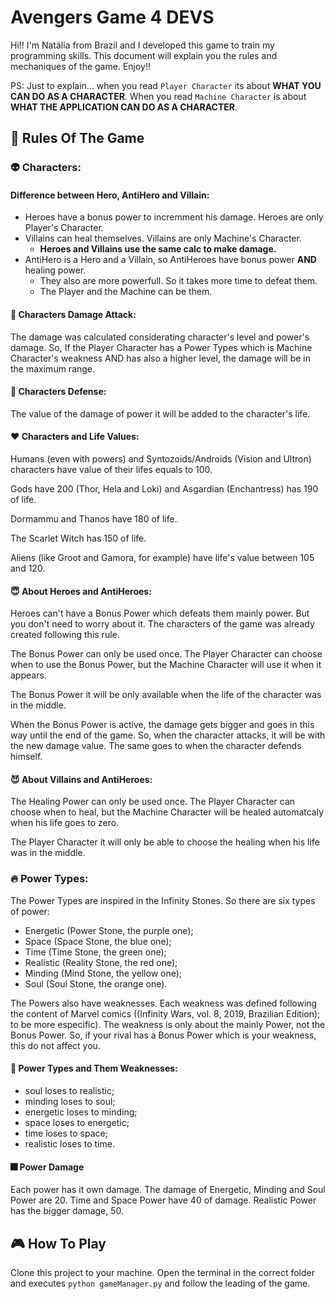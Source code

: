 # Avengers Game 4 DEVS

Hi!! I'm Natália from Brazil and I developed this game to train my programming skills. This document will explain you the rules and mechaniques of the game. Enjoy!!

PS: Just to explain... when you read ```Player Character``` its about **WHAT YOU CAN DO AS A CHARACTER**. When you read ```Machine Character``` is about **WHAT THE APPLICATION CAN DO AS A CHARACTER**.

## 📜 Rules Of The Game
### 👽 Characters:
#### Difference between Hero, AntiHero and Villain:
* Heroes have a bonus power to incremment his damage. Heroes are only Player's Character.
* Villains can heal themselves. Villains are only Machine's Character.
    * **Heroes and Villains use the same calc to make damage.**
* AntiHero is a Hero and a Villain, so AntiHeroes have bonus power **AND** healing power.
    * They also are more powerfull. So it takes more time to defeat them.
    * The Player and the Machine can be them.

#### 🧨 Characters Damage Attack:
The damage was calculated considerating character's level and power's damage. So, If the Player Character has a Power Types which is Machine Character's weakness AND has also a higher level, the damage will be in the maximum range.

#### 🚧 Characters Defense:
The value of the damage of power it will be added to the character's life.

#### ❤️ Characters and Life Values:
Humans (even with powers) and Syntozoids/Androids (Vision and Ultron) characters have value of their lifes equals to 100.

Gods have 200 (Thor, Hela and Loki) and Asgardian (Enchantress) has 190 of life.

Dormammu and Thanos have 180 of life.

The Scarlet Witch has 150 of life.

Aliens (like Groot and Gamora, for example) have life's value between 105 and 120.

#### 😇 About Heroes and AntiHeroes:
Heroes can't have a Bonus Power which defeats them mainly power. But you don't need to worry about it. The characters of the game was already created following this rule.

The Bonus Power can only be used once. The Player Character can choose when to use the Bonus Power, but the Machine Character will use it when it appears.

The Bonus Power it will be only available when the life of the character was in the middle.

When the Bonus Power is active, the damage gets bigger and goes in this way until the end of the game. So, when the character attacks, it will be with the new damage value. The same goes to when the character defends himself.

#### 😈 About Villains and AntiHeroes:
The Healing Power can only be used once. The Player Character can choose when to heal, but the Machine Character will be healed automatcaly when his life goes to zero.

The Player Character it will only be able to choose the healing when his life was in the middle.
    
### 🔥 Power Types:
The Power Types are inspired in the Infinity Stones. So there are six types of power:
* Energetic (Power Stone, the purple one);
* Space (Space Stone, the blue one);
* Time (Time Stone, the green one);
* Realistic (Reality Stone, the red one);
* Minding (Mind Stone, the yellow one);
* Soul (Soul Stone, the orange one).

The Powers also have weaknesses. Each weakness was defined following the content of Marvel comics ((Infinity Wars, vol. 8, 2019, Brazilian Edition); to be more especific). The weakness is only about the mainly Power, not the Bonus Power. So, if your rival has a Bonus Power which is your weakness, this do not affect you.

#### 🤒 Power Types and Them Weaknesses:
* soul loses to realistic;
* minding loses to soul;
* energetic loses to minding;
* space loses to energetic;
* time loses to space;
* realistic loses to time.

#### 🎆 Power Damage
Each power has it own damage. The damage of Energetic, Minding and Soul Power are 20.
Time and Space Power have 40 of damage. Realistic Power has the bigger damage, 50.
        
## 🎮 How To Play
Clone this project to your machine. Open the terminal in the correct folder and executes ```python gameManager.py``` and follow the leading of the game.
